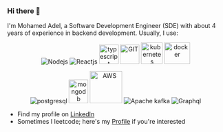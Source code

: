 ### Hi there 👋

<!--
**muhadel/muhadel** is a ✨ _special_ ✨ repository because its `README.md` (this file) appears on your GitHub profile.

Here are some ideas to get you started:

- 🔭 I’m currently working on ...
- 🌱 I’m currently learning ...
- 👯 I’m looking to collaborate on ...
- 🤔 I’m looking for help with ...
- 💬 Ask me about ...
- 📫 How to reach me: ...
- 😄 Pronouns: ...
- ⚡ Fun fact: ...
-->

I'm Mohamed Adel, a Software Development Engineer (SDE) with about 4 years of experience in backend development. Usually, I use:

<p align="center">
      <img src="https://www.vectorlogo.zone/logos/nodejs/nodejs-ar21.svg" alt="Nodejs"/>
      <img src="https://www.vectorlogo.zone/logos/reactjs/reactjs-ar21.svg" alt="Reactjs"/>
      <img src="https://www.vectorlogo.zone/logos/typescriptlang/typescriptlang-icon.svg" alt="typescript" width="45" height="45"/> 
      <img src="https://www.vectorlogo.zone/logos/git-scm/git-scm-icon.svg" alt="GIT" width="45" height="45"/> 
      <img src="https://www.vectorlogo.zone/logos/kubernetes/kubernetes-icon.svg" alt="kubernetes" width="50" height="50"/>
      <img src="https://www.vectorlogo.zone/logos/docker/docker-official.svg" alt="docker" width="60" height="50"/>
</p>

<p align="center">
      <img src="https://www.vectorlogo.zone/logos/postgresql/postgresql-ar21.svg" alt="postgresql"/>
      <img src="https://www.vectorlogo.zone/logos/mongodb/mongodb-icon.svg" alt="mongodb" width="45" height="55"/>
      <img src="https://www.vectorlogo.zone/logos/amazon_aws/amazon_aws-ar21.svg" alt="AWS" width="75" height="75"/>
      <img src="https://www.vectorlogo.zone/logos/apache_kafka/apache_kafka-ar21.svg" alt="Apache kafka" />
      <img src="https://www.vectorlogo.zone/logos/graphql/graphql-ar21.svg" alt="Graphql" />
</p>

- Find my profile on [LinkedIn](https://www.linkedin.com/in/muhadel/)
- Sometimes I leetcode; here's my [Profile](https://leetcode.com/muhadel/) if you're interested
